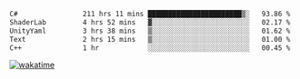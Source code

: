 <!--START_SECTION:waka-->

```txt
C#                211 hrs 11 mins ███████████████████████▒░   93.86 %
ShaderLab         4 hrs 52 mins   ▓░░░░░░░░░░░░░░░░░░░░░░░░   02.17 %
UnityYaml         3 hrs 38 mins   ▒░░░░░░░░░░░░░░░░░░░░░░░░   01.62 %
Text              2 hrs 15 mins   ▒░░░░░░░░░░░░░░░░░░░░░░░░   01.00 %
C++               1 hr            ░░░░░░░░░░░░░░░░░░░░░░░░░   00.45 %
```

<!--END_SECTION:waka-->
[![wakatime](https://wakatime.com/badge/user/6c2f442e-41b4-42e3-bc06-d5d8203ad1da.svg)](https://wakatime.com/@6c2f442e-41b4-42e3-bc06-d5d8203ad1da)

